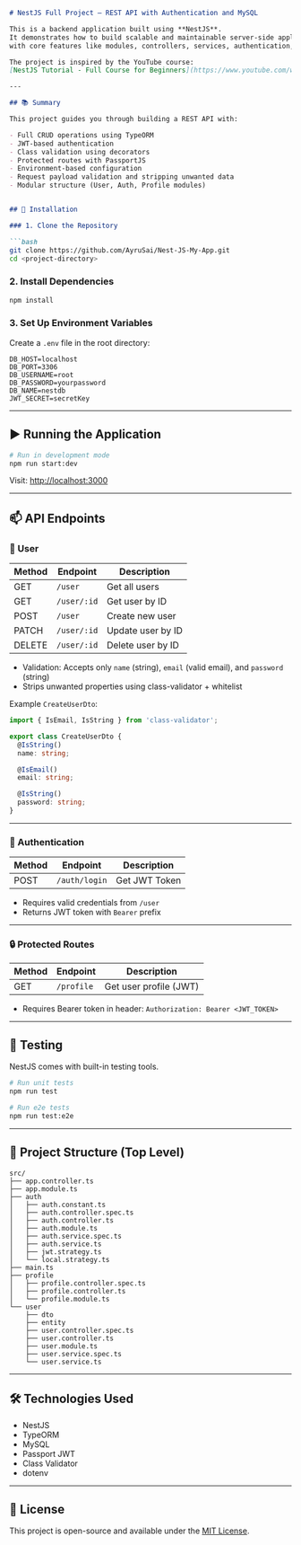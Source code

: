 ````markdown
# NestJS Full Project – REST API with Authentication and MySQL

This is a backend application built using **NestJS**.
It demonstrates how to build scalable and maintainable server-side applications
with core features like modules, controllers, services, authentication, and MySQL integration.

The project is inspired by the YouTube course:
[NestJS Tutorial - Full Course for Beginners](https://www.youtube.com/watch?v=Mgr5_r70OJQ)

---

## 📚 Summary

This project guides you through building a REST API with:

- Full CRUD operations using TypeORM
- JWT-based authentication
- Class validation using decorators
- Protected routes with PassportJS
- Environment-based configuration
- Request payload validation and stripping unwanted data
- Modular structure (User, Auth, Profile modules)


## 🔧 Installation

### 1. Clone the Repository

```bash
git clone https://github.com/AyruSai/Nest-JS-My-App.git
cd <project-directory>
````

### 2. Install Dependencies

```bash
npm install
```

### 3. Set Up Environment Variables

Create a `.env` file in the root directory:

```env
DB_HOST=localhost
DB_PORT=3306
DB_USERNAME=root
DB_PASSWORD=yourpassword
DB_NAME=nestdb
JWT_SECRET=secretKey
```

---

## ▶️ Running the Application

```bash
# Run in development mode
npm run start:dev
```

Visit: [http://localhost:3000](http://localhost:3000)

---

## 📫 API Endpoints

### 📁 User

| Method | Endpoint    | Description       |
| ------ | ----------- | ----------------- |
| GET    | `/user`     | Get all users     |
| GET    | `/user/:id` | Get user by ID    |
| POST   | `/user`     | Create new user   |
| PATCH  | `/user/:id` | Update user by ID |
| DELETE | `/user/:id` | Delete user by ID |

* Validation: Accepts only `name` (string), `email` (valid email), and `password` (string)
* Strips unwanted properties using class-validator + whitelist

Example `CreateUserDto`:

```ts
import { IsEmail, IsString } from 'class-validator';

export class CreateUserDto {
  @IsString()
  name: string;

  @IsEmail()
  email: string;

  @IsString()
  password: string;
}
```

---

### 🔐 Authentication

| Method | Endpoint      | Description   |
| ------ | ------------- | ------------- |
| POST   | `/auth/login` | Get JWT Token |

* Requires valid credentials from `/user`
* Returns JWT token with `Bearer` prefix

---

### 🔒 Protected Routes

| Method | Endpoint   | Description            |
| ------ | ---------- | ---------------------- |
| GET    | `/profile` | Get user profile (JWT) |

* Requires Bearer token in header:
  `Authorization: Bearer <JWT_TOKEN>`

---

## 🧪 Testing

NestJS comes with built-in testing tools.

```bash
# Run unit tests
npm run test

# Run e2e tests
npm run test:e2e
```

---

## 📁 Project Structure (Top Level)

```
src/
├── app.controller.ts
├── app.module.ts
├── auth
│   ├── auth.constant.ts
│   ├── auth.controller.spec.ts
│   ├── auth.controller.ts
│   ├── auth.module.ts
│   ├── auth.service.spec.ts
│   ├── auth.service.ts
│   ├── jwt.strategy.ts
│   └── local.strategy.ts
├── main.ts
├── profile
│   ├── profile.controller.spec.ts
│   ├── profile.controller.ts
│   └── profile.module.ts
└── user
    ├── dto
    ├── entity
    ├── user.controller.spec.ts
    ├── user.controller.ts
    ├── user.module.ts
    ├── user.service.spec.ts
    └── user.service.ts
```

---

## 🛠️ Technologies Used

* NestJS
* TypeORM
* MySQL
* Passport JWT
* Class Validator
* dotenv

---

## 📄 License

This project is open-source and available under the [MIT License](LICENSE).
